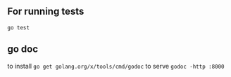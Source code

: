 ## For running tests

```go test```

## go doc
to install
```go get golang.org/x/tools/cmd/godoc```
to serve 
```godoc -http :8000```
